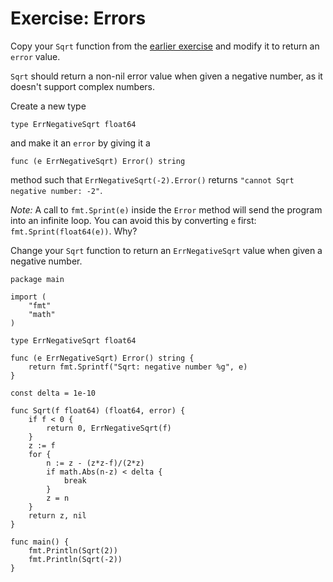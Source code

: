 # Exercise: Errors


Copy your `Sqrt` function from the [earlier exercise](course://%20Flow%20control%20statements%3A%20for%2C%20if%2C%20else%2C%20switch%20and%20defer/Exercise%3A%20Loops%20and%20Functions/taks.go) and modify it to return an `error` value.

`Sqrt` should return a non-nil error value when given a negative number, as it doesn't support complex numbers.

Create a new type

	type ErrNegativeSqrt float64

and make it an `error` by giving it a

	func (e ErrNegativeSqrt) Error() string

method such that `ErrNegativeSqrt(-2).Error()` returns `"cannot Sqrt negative number: -2"`.

*Note:* A call to `fmt.Sprint(e)` inside the `Error` method will send the program into an infinite loop. You can avoid this by converting `e` first: `fmt.Sprint(float64(e))`. Why?

Change your `Sqrt` function to return an `ErrNegativeSqrt` value when given a negative number.

<div class="hint" title="Click to see possible solution">

    package main
    
    import (
    	"fmt"
    	"math"
    )
    
    type ErrNegativeSqrt float64
    
    func (e ErrNegativeSqrt) Error() string {
    	return fmt.Sprintf("Sqrt: negative number %g", e)
    }
    
    const delta = 1e-10
    
    func Sqrt(f float64) (float64, error) {
    	if f < 0 {
    		return 0, ErrNegativeSqrt(f)
    	}
    	z := f
    	for {
    		n := z - (z*z-f)/(2*z)
    		if math.Abs(n-z) < delta {
    			break
    		}
    		z = n
    	}
    	return z, nil
    }
    
    func main() {
    	fmt.Println(Sqrt(2))
    	fmt.Println(Sqrt(-2))
    }
    
</div>
